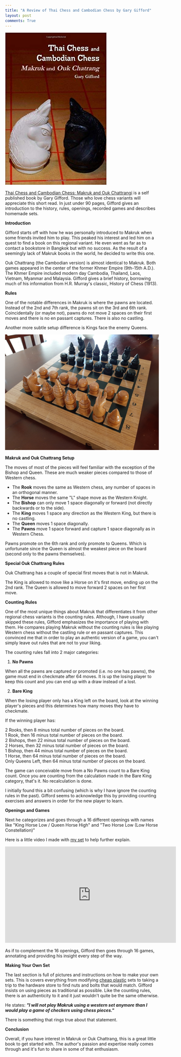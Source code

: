 ```yaml
---
title: "A Review of Thai Chess and Cambodian Chess by Gary Gifford"
layout: post
comments: True
---
```


![Book](/assets/thai_chess_book.jpg)

[Thai Chess and Cambodian Chess: Makruk and Ouk Chattrangi](https://amzn.to/2QIEnVx) is a self published book by Gary Gifford.  Those who love chess variants will appreciate this short read.  In just under 90 pages, Gifford gives an introduction to the history, rules, openings, recorded games and describes homemade sets.

**Introduction**

Gifford starts off with how he was personally introduced to Makruk when some friends invited him to play.  This peaked his interest and led him on a quest to find a book on this regional variant.  He even went as far as to contact a bookstore in Bangkok but with no success.  As the result of a seemingly lack of Makruk books in the world, he decided to write this one.

Ouk Chattrang (the Cambodian version) is almost identical to Makruk. Both games appeared in the center of the former Khmer Empire (9th-15th A.D.).  The Khmer Empire included modern day Cambodia, Thailand, Laos, Vietnam, Myanmar and Malaysia.  Gifford gives a brief history, borrowing much of his information from H.R. Murray's classic, History of Chess (1913).

**Rules**

One of the notable differences in Makruk is where the pawns are located.  Instead of the 2nd and 7th rank, the pawns sit on the 3rd and 6th rank.  Coincidentally (or maybe not), pawns do not move 2 spaces on their first moves and there is no en passant captures.  There is also no castling.

Another more subtle setup difference is Kings face the enemy Queens.

![Makruk board](/assets/makruk.jpg)


**Makruk and Ouk Chattrang Setup**

The moves of most of the pieces will feel familiar with the exception of the Bishop and Queen.
These are much weaker pieces compared to those of Western chess.

* The **Rook** moves the same as Western chess, any number of spaces in an orthogonal manner.    
* The **Horse** moves the same "L" shape move as the Western Knight.    
* The **Bishop** can only move 1 space diagonally or forward (not directly backwards or to the side).    
* The **King** moves 1 space any direction as the Western King, but there is no castling.    
* The **Queen** moves 1 space diagonally.    
* The **Pawns** move 1 space forward and capture 1 space diagonally as in Western Chess.    

Pawns promote on the 6th rank and only promote to Queens.  Which is unfortunate since the Queen
is almost the weakest piece on the board (second only to the pawns themselves).

**Special Ouk Chattrang Rules**

Ouk Chattrang has a couple of special first moves that is not in Makruk.

The King is allowed to move like a Horse on it's first move, ending up on the 2nd rank.
The Queen is allowed to move forward 2 spaces on her first move.

**Counting Rules**

One of the most unique things about Makruk that differentiates it from other regional chess variants is the counting rules.  Although, I have usually skipped these rules, Gifford emphasizes the importance of playing with them.  He compares playing Makruk without the counting rules is like playing Western chess without the castling rule or en passant captures.  This convinced me that in order to play an authentic version of a game, you can't simply leave out rules that are not to your liking.

The counting rules fall into 2 major categories:

1. **No Pawns**

When all the pawns are captured or promoted (i.e. no one has pawns), the game must end in checkmate after 64 moves.
It is up the losing player to keep this count and you can end up with a draw instead of a lost.

2. **Bare King**

When the losing player only has a King left on the board, look at the winning player's pieces and this determines how many moves they have to checkmate.

If the winning player has:

2 Rooks, then 8 minus total number of pieces on the board.    
1 Rook, then 16 minus total number of pieces on the board.    
2 Bishops, then 22 minus total number of pieces on the board.    
2 Horses, then 32 minus total number of pieces on the board.    
1 Bishop, then 44 minus total number of pieces on the board.    
1 Horse, then 64 minus total number of pieces on the board.    
Only Queens Left, then 64 minus total number of pieces on the board.    

The game can conceivable move from a No Pawns count to a Bare King count.
Once you are counting from the calculation made in the Bare King category, that's it.
No recalculation is done.

I initially found this a bit confusing (which is why I have ignore the counting rules in the past).  Gifford seems to acknowledge this by providing counting exercises and answers in order for the new player to learn.

**Openings and Games**

Next he categorizes and goes through a 16 different openings with names like "King Horse Low / Queen Horse High" and "Two Horse Low (Low Horse Constellation)"

Here is a little video I made with [my set](https://amzn.to/2F30zUy) to help further explain.

<iframe width="560" height="315" src="https://www.youtube.com/embed/NRpwDSy04P0" frameborder="0" allow="accelerometer; autoplay; encrypted-media; gyroscope; picture-in-picture" allowfullscreen></iframe>

As if to complement the 16 openings, Gifford then goes through 16 games, annotating and providing his insight every step of the way.

**Making Your Own Set**   

The last section is full of pictures and instructions on how to make your own sets.  This is covers everything from modifying [cheap plastic](https://amzn.to/2ZCz4KZ) sets to taking a trip to the hardware store to find nuts and bolts that would match.  Gifford insists on using pieces as traditional as possible.  Like the counting rules, there is an authenticity to it and it just wouldn't quite be the same otherwise.

He states: ***"I will not play Makruk using a western set anymore than I would play a game of checkers using chess pieces."***

There is something that rings true about that statement.

**Conclusion**

Overall, if you have interest in Makruk or Ouk Chattrang, this is a great little book to get started with.  The author's passion and expertise really comes through and it's fun to share in some of that enthusiasm.
